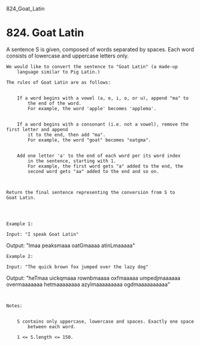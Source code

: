 824_Goat_Latin
# 824. Goat Latin

A sentence S is given, composed of words separated by spaces. Each word consists
        of lowercase and uppercase letters only.

    We would like to convert the sentence to "Goat Latin" (a made-up
        language similar to Pig Latin.)

    The rules of Goat Latin are as follows:

    
        If a word begins with a vowel (a, e, i, o, or u), append "ma" to
            the end of the word.
            For example, the word 'apple' becomes 'applema'.
             
        
        If a word begins with a consonant (i.e. not a vowel), remove the first letter and append
            it to the end, then add "ma".
            For example, the word "goat" becomes "oatgma".
             
        
        Add one letter 'a' to the end of each word per its word index
            in the sentence, starting with 1.
            For example, the first word gets "a" added to the end, the
            second word gets "aa" added to the end and so on.
        
    

    Return the final sentence representing the conversion from S to Goat Latin. 
    

     

    Example 1:

    Input: "I speak Goat Latin"
Output: "Imaa peaksmaaa oatGmaaaa atinLmaaaaa"

    Example 2:

    Input: "The quick brown fox jumped over the lazy dog"
Output: "heTmaa uickqmaaa rownbmaaaa oxfmaaaaa umpedjmaaaaaa overmaaaaaaa hetmaaaaaaaa azylmaaaaaaaaa ogdmaaaaaaaaaa"

     

    Notes:

    
        S contains only uppercase, lowercase and spaces. Exactly one space
            between each word.
        
        1 <= S.length <= 150.